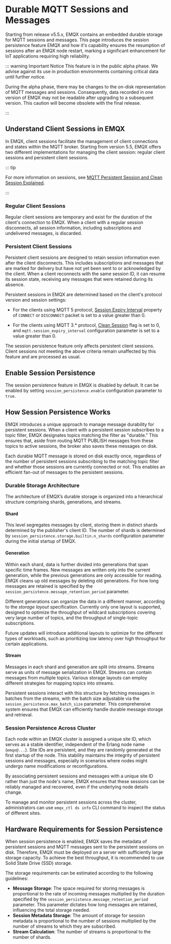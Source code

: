# Durable MQTT Sessions and Messages

Starting from release v5.5.x, EMQX contains an embedded durable storage for MQTT sessions and messages. This page introduces the session persistence feature EMQX and how it's capability ensures the resumption of sessions after an EMQX node restart, marking a significant enhancement for IoT applications requiring high reliability.

::: warning Important Notice
This feature is in the public alpha phase. We advise against its use in production environments containing critical data until further notice.

During the alpha phase, there may be changes to the on-disk representation of MQTT messages and sessions. Consequently, data recorded in one version of EMQX may not be readable after upgrading to a subsequent version. This caution will become obsolete with the final release.

:::

## Understand Client Sessions in EMQX

In EMQX, client sessions facilitate the management of client connections and states within the MQTT broker. Starting from version 5.5, EMQX offers two different implementations for managing the client session: regular client sessions and persistent client sessions.

::: tip

For more information on sessions, see [MQTT Persistent Session and Clean Session Explained](https://www.emqx.com/en/blog/mqtt-session).

:::

### Regular Client Sessions

Regular client sessions are temporary and exist for the duration of the client's connection to EMQX. When a client with a regular session disconnects, all session information, including subscriptions and undelivered messages, is discarded. 

### Persistent Client Sessions

Persistent client sessions are designed to retain session information even after the client disconnects. This includes subscriptions and messages that are marked for delivery but have not yet been sent to or acknowledged by the client. When a client reconnects with the same session ID, it can resume its session state, receiving any messages that were retained during its absence. 

Persistent sessions in EMQX are determined based on the client's protocol version and session settings:

- For the clients using MQTT 5 protocol, [Session Expiry Interval](https://docs.oasis-open.org/mqtt/mqtt/v5.0/os/mqtt-v5.0-os.html#_Toc3901048) property of `CONNECT` or `DISCONNECT` packet is set to a value greater than 0.

- For the clients using MQTT 3.* protocol, [Clean Session](http://docs.oasis-open.org/mqtt/mqtt/v3.1.1/os/mqtt-v3.1.1-os.html#_Toc398718030) flag is set to 0, and `mqtt.session_expiry_interval` configuration parameter is set to a value greater than 0.

The session persistence feature only affects persistent client sessions. Client sessions not meeting the above criteria remain unaffected by this feature and are processed as usual.

## Enable Session Persistence

The session persistence feature in EMQX is disabled by default. It can be enabled by setting `session_persistence.enable` configuration parameter to `true`.

## How Session Persistence Works

EMQX introduces a unique approach to manage message durability for persistent sessions. When a client with a persistent session subscribes to a topic filter, EMQX designates topics matching the filter as "durable." This ensures that, aside from routing MQTT PUBLISH messages from these topics to active sessions, the broker also saves these messages on disk.

Each durable MQTT message is stored on disk exactly once, regardless of the number of persistent sessions subscribing to the matching topic filter and whether those sessions are currently connected or not. This enables an efficient fan-out of messages to the persistent sessions.

### Durable Storage Architecture

The architecture of EMQX’s durable storage is organized into a hierarchical structure comprising shards, generations, and streams.

#### Shard

This level segregates messages by client, storing them in distinct shards determined by the publisher's client ID. The number of shards is determined by `session_persistence.storage.builtin.n_shards` configuration parameter during the initial startup of EMQX.

#### Generation

Within each shard, data is further divided into generations that span specific time frames. 
New messages are written only into the current generation, while the previous generations are only accessible for reading. EMQX cleans up old messages by deleting old generations. For how long messages are retained is specified by the `session_persistence.message_retention_period` parameter.

Different generations can organize the data in a different manner, according to the *storage layout* specification. Currently only one layout is supported, designed to optimize the throughput of wildcard subscriptions covering very large number of topics, and the throughput of single-topic subscriptions.

Future updates will introduce additional layouts to optimize for the different types of workloads, such as prioritizing low latency over high throughput for certain applications.

#### Stream

Messages in each shard and generation are split into streams. Streams serve as units of message serialization in EMQX. Streams can contain messages from multiple topics. Various storage layouts can employ different strategies for mapping topics into streams.

Persistent sessions interact with this structure by fetching messages in batches from the streams, with the batch size adjustable via the `session_persistence.max_batch_size` parameter. This comprehensive system ensures that EMQX can efficiently handle durable message storage and retrieval.

### Session Persistence Across Cluster

Each node within an EMQX cluster is assigned a unique site ID, which serves as a stable identifier, independent of the Erlang node name (`emqx@...`). Site IDs are persistent, and they are randomly generated at the first startup of the node. This stability maintains the integrity of persistent sessions and messages, especially in scenarios where nodes might undergo name modifications or reconfigurations. 

By associating persistent sessions and messages with a unique site ID rather than just the node's name, EMQX ensures that these sessions can be reliably managed and recovered, even if the underlying node details change. 

To manage and monitor persistent sessions across the cluster, administrators can use `emqx_ctl ds info` CLI command to inspect the status of different sites.

## Hardware Requirements for Session Persistence

When session persistence is enabled, EMQX saves the metadata of persistent sessions and MQTT messages sent to the persistent sessions on disk. Therefore, EMQX must be deployed on a server with sufficiently large storage capacity. To achieve the best throughput, it is recommended to use Solid State Drive (SSD) storage.

The storage requirements can be estimated according to the following guidelines:

- **Message Storage**: The space required for storing messages is proportional to the rate of incoming messages multiplied by the duration specified by the `session_persistence.message_retention_period` parameter. This parameter dictates how long messages are retained, influencing the total storage needed.
- **Session Metadata Storage**: The amount of storage for session metadata is proportional to the number of sessions multiplied by the number of streams to which they are subscribed.
- **Stream Calculation**: The number of streams is proportional to the number of shards.

